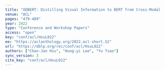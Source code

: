 ```yaml
---
title: "XDBERT: Distilling Visual Information to BERT from Cross-Modal Systems to Improve Language Understanding."
venue: "ACL"
pages: "479-489"
year: 2022
type: "Conference and Workshop Papers"
access: "open"
key: "conf/acl/HsuL022"
ee: "https://aclanthology.org/2022.acl-short.52"
url: "https://dblp.org/rec/conf/acl/HsuL022"
authors: ["Chan-Jan Hsu", "Hung-yi Lee", "Yu Tsao"]
sync_version: 3
cite_key: "conf/acl/HsuL022"
---
```

